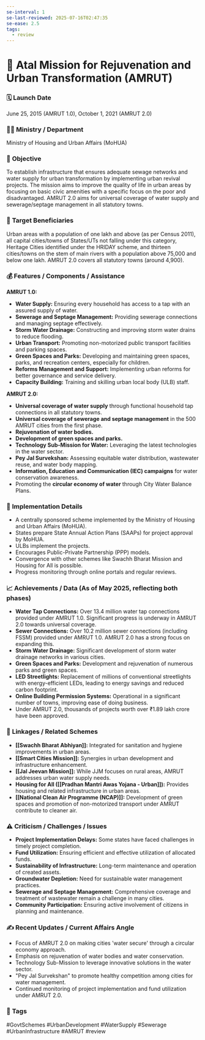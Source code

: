 ```yaml
---
se-interval: 1
se-last-reviewed: 2025-07-16T02:47:35
se-ease: 2.5
tags:
  - review
---
```

# 📌 Atal Mission for Rejuvenation and Urban Transformation (AMRUT)

### 🗓️ **Launch Date**
June 25, 2015 (AMRUT 1.0), October 1, 2021 (AMRUT 2.0)

### 🧑‍🏫 **Ministry / Department**
Ministry of Housing and Urban Affairs (MoHUA)

### 🎯 **Objective**
To establish infrastructure that ensures adequate sewage networks and water supply for urban transformation by implementing urban revival projects. The mission aims to improve the quality of life in urban areas by focusing on basic civic amenities with a specific focus on the poor and disadvantaged. AMRUT 2.0 aims for universal coverage of water supply and sewerage/septage management in all statutory towns.

### 👥 **Target Beneficiaries**
Urban areas with a population of one lakh and above (as per Census 2011), all capital cities/towns of States/UTs not falling under this category, Heritage Cities identified under the HRIDAY scheme, and thirteen cities/towns on the stem of main rivers with a population above 75,000 and below one lakh. AMRUT 2.0 covers all statutory towns (around 4,900).

### 💰 **Features / Components / Assistance**
**AMRUT 1.0:**
- **Water Supply:** Ensuring every household has access to a tap with an assured supply of water.
- **Sewerage and Septage Management:** Providing sewerage connections and managing septage effectively.
- **Storm Water Drainage:** Constructing and improving storm water drains to reduce flooding.
- **Urban Transport:** Promoting non-motorized public transport facilities and parking spaces.
- **Green Spaces and Parks:** Developing and maintaining green spaces, parks, and recreation centers, especially for children.
- **Reforms Management and Support:** Implementing urban reforms for better governance and service delivery.
- **Capacity Building:** Training and skilling urban local body (ULB) staff.

**AMRUT 2.0:**
- **Universal coverage of water supply** through functional household tap connections in all statutory towns.
- **Universal coverage of sewerage and septage management** in the 500 AMRUT cities from the first phase.
- **Rejuvenation of water bodies.**
- **Development of green spaces and parks.**
- **Technology Sub-Mission for Water:** Leveraging the latest technologies in the water sector.
- **Pey Jal Survekshan:** Assessing equitable water distribution, wastewater reuse, and water body mapping.
- **Information, Education and Communication (IEC) campaigns** for water conservation awareness.
- Promoting the **circular economy of water** through City Water Balance Plans.

### 📍 **Implementation Details**
- A centrally sponsored scheme implemented by the Ministry of Housing and Urban Affairs (MoHUA).
- States prepare State Annual Action Plans (SAAPs) for project approval by MoHUA.
- ULBs implement the projects.
- Encourages Public-Private Partnership (PPP) models.
- Convergence with other schemes like Swachh Bharat Mission and Housing for All is possible.
- Progress monitoring through online portals and regular reviews.

### 📈 **Achievements / Data** (As of May 2025, reflecting both phases)
- **Water Tap Connections:** Over 13.4 million water tap connections provided under AMRUT 1.0. Significant progress is underway in AMRUT 2.0 towards universal coverage.
- **Sewer Connections:** Over 10.2 million sewer connections (including FSSM) provided under AMRUT 1.0. AMRUT 2.0 has a strong focus on expanding this.
- **Storm Water Drainage:** Significant development of storm water drainage networks in various cities.
- **Green Spaces and Parks:** Development and rejuvenation of numerous parks and green spaces.
- **LED Streetlights:** Replacement of millions of conventional streetlights with energy-efficient LEDs, leading to energy savings and reduced carbon footprint.
- **Online Building Permission Systems:** Operational in a significant number of towns, improving ease of doing business.
- Under AMRUT 2.0, thousands of projects worth over ₹1.89 lakh crore have been approved.

### 🧩 **Linkages / Related Schemes**
- **[[Swachh Bharat Abhiyan]]:** Integrated for sanitation and hygiene improvements in urban areas.
- **[[Smart Cities Mission]]:** Synergies in urban development and infrastructure enhancement.
- **[[Jal Jeevan Mission]]:** While JJM focuses on rural areas, AMRUT addresses urban water supply needs.
- **Housing for All ([[Pradhan Mantri Awas Yojana - Urban]]):** Provides housing and related infrastructure in urban areas.
- **[[National Clean Air Programme (NCAP)]]:** Development of green spaces and promotion of non-motorized transport under AMRUT contribute to cleaner air.

### ⚠️ **Criticism / Challenges / Issues**
- **Project Implementation Delays:** Some states have faced challenges in timely project completion.
- **Fund Utilization:** Ensuring efficient and effective utilization of allocated funds.
- **Sustainability of Infrastructure:** Long-term maintenance and operation of created assets.
- **Groundwater Depletion:** Need for sustainable water management practices.
- **Sewerage and Septage Management:** Comprehensive coverage and treatment of wastewater remain a challenge in many cities.
- **Community Participation:** Ensuring active involvement of citizens in planning and maintenance.

### ✍️ **Recent Updates / Current Affairs Angle**
- Focus of AMRUT 2.0 on making cities 'water secure' through a circular economy approach.
- Emphasis on rejuvenation of water bodies and water conservation.
- Technology Sub-Mission to leverage innovative solutions in the water sector.
- "Pey Jal Survekshan" to promote healthy competition among cities for water management.
- Continued monitoring of project implementation and fund utilization under AMRUT 2.0.

### 🔗 **Tags**
#GovtSchemes #UrbanDevelopment #WaterSupply #Sewerage #UrbanInfrastructure #AMRUT
#review